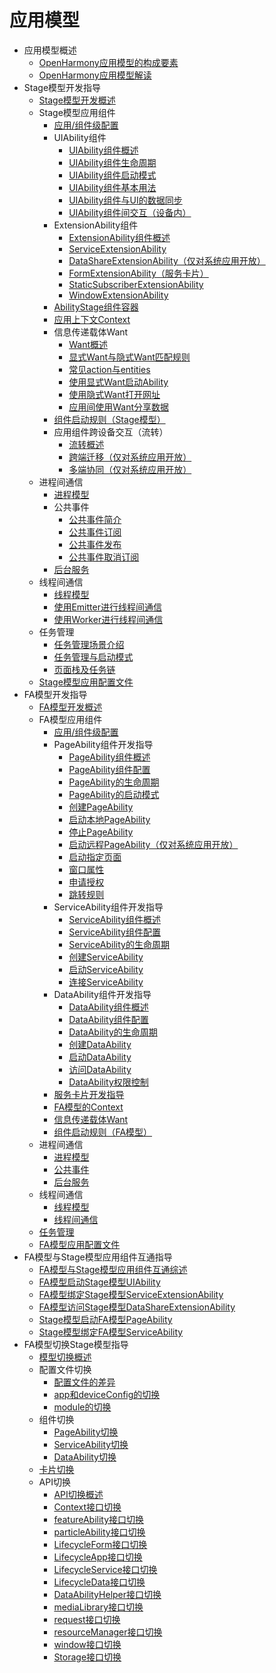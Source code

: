 # 应用模型

- 应用模型概述
  - [OpenHarmony应用模型的构成要素](application-model-composition.md)
  - [OpenHarmony应用模型解读](application-model-description.md)
- Stage模型开发指导
  - [Stage模型开发概述](stage-model-development-overview.md)
  - Stage模型应用组件
    - [应用/组件级配置](application-component-configuration-stage.md)
    - UIAbility组件
      - [UIAbility组件概述](uiability-overview.md)
      - [UIAbility组件生命周期](uiability-lifecycle.md)
      - [UIAbility组件启动模式](uiability-launch-type.md)
      - [UIAbility组件基本用法](uiability-usage.md)
      - [UIAbility组件与UI的数据同步](uiability-data-sync-with-ui.md)
      - [UIAbility组件间交互（设备内）](uiability-intra-device-interaction.md)
    - ExtensionAbility组件
      - [ExtensionAbility组件概述](extensionability-overview.md)
      - [ServiceExtensionAbility](serviceextensionability.md)
      - [DataShareExtensionAbility（仅对系统应用开放）](datashareextensionability.md)
      - [FormExtensionAbility（服务卡片）](widget-development-stage.md)
      - [StaticSubscriberExtensionAbility](static-subscriber-extension-ability.md)
      - [WindowExtensionAbility](windowextensionability.md)
    - [AbilityStage组件容器](abilitystage.md)
    - [应用上下文Context](application-context-stage.md)
    - 信息传递载体Want
      - [Want概述](want-overview.md)
      - [显式Want与隐式Want匹配规则](explicit-implicit-want-mappings.md)
      - [常见action与entities](actions-entities.md)
      - [使用显式Want启动Ability](ability-startup-with-explicit-want.md)
      - [使用隐式Want打开网址](ability-startup-with-implicit-want.md)
      - [应用间使用Want分享数据](data-share-via-want.md)
    - [组件启动规则（Stage模型）](component-startup-rules.md)
    - 应用组件跨设备交互（流转）
      - [流转概述](inter-device-interaction-hop-overview.md)
      - [跨端迁移（仅对系统应用开放）](hop-cross-device-migration.md)
      - [多端协同（仅对系统应用开放）](hop-multi-device-collaboration.md)
  - 进程间通信
    - [进程模型](process-model-stage.md)
    - 公共事件
      - [公共事件简介](common-event-overview.md)
      - [公共事件订阅](common-event-subscription.md)
      - [公共事件发布](common-event-publish.md)
      - [公共事件取消订阅](common-event-unsubscription.md)
    - [后台服务](background-services.md)
  - 线程间通信
    - [线程模型](thread-model-stage.md)
    - [使用Emitter进行线程间通信](itc-with-emitter.md)
    - [使用Worker进行线程间通信](itc-with-worker.md)
  - 任务管理
    - [任务管理场景介绍](mission-management-overview.md)
    - [任务管理与启动模式](mission-management-launch-type.md)
    - [页面栈及任务链](page-mission-stack.md)
  - [Stage模型应用配置文件](config-file-stage.md)
- FA模型开发指导
  - [FA模型开发概述](fa-model-development-overview.md)
  - FA模型应用组件
    - [应用/组件级配置](application-component-configuration-fa.md)
    - PageAbility组件开发指导
      - [PageAbility组件概述](pageability-overview.md)
      - [PageAbility组件配置](pageability-configuration.md)
      - [PageAbility的生命周期](pageability-lifecycle.md)
      - [PageAbility的启动模式](pageability-launch-type.md)
      - [创建PageAbility](create-pageability.md)
      - [启动本地PageAbility](start-local-pageability.md)
      - [停止PageAbility](stop-pageability.md)
      - [启动远程PageAbility（仅对系统应用开放）](start-remote-pageability.md)
      - [启动指定页面](start-page.md)
      - [窗口属性](window-properties.md)
      - [申请授权](request-permissions.md)
      - [跳转规则](redirection-rules.md)
    - ServiceAbility组件开发指导
      - [ServiceAbility组件概述](serviceability-overview.md)
      - [ServiceAbility组件配置](serviceability-configuration.md)
      - [ServiceAbility的生命周期](serviceability-lifecycle.md)
      - [创建ServiceAbility](create-serviceability.md)
      - [启动ServiceAbility](start-serviceability.md)
      - [连接ServiceAbility](connect-serviceability.md)
    - DataAbility组件开发指导
      - [DataAbility组件概述](dataability-overview.md)
      - [DataAbility组件配置](dataability-configuration.md)
      - [DataAbility的生命周期](dataability-lifecycle.md)
      - [创建DataAbility](create-dataability.md)
      - [启动DataAbility](start-dataability.md)
      - [访问DataAbility](access-dataability.md)
      - [DataAbility权限控制](dataability-permission-control.md)
    - [服务卡片开发指导](widget-development-fa.md)
    - [FA模型的Context](application-context-fa.md)
    - [信息传递载体Want](want-fa.md)
    - [组件启动规则（FA模型）](component-startup-rules-fa.md)
  - 进程间通信
    - [进程模型](process-model-fa.md)
    - [公共事件](common-event-fa.md)
    - [后台服务](rpc.md)
  - 线程间通信
    - [线程模型](thread-model-fa.md)
    - [线程间通信](itc-fa-overview.md)
  - [任务管理](mission-management-fa.md)
  - [FA模型应用配置文件](config-file-fa.md)
- FA模型与Stage模型应用组件互通指导
  - [FA模型与Stage模型应用组件互通综述](fa-stage-interaction-overview.md)
  - [FA模型启动Stage模型UIAbility](start-uiability-from-fa.md)
  - [FA模型绑定Stage模型ServiceExtensionAbility](bind-serviceextensionability-from-fa.md)
  - [FA模型访问Stage模型DataShareExtensionAbility](access-datashareextensionability-from-fa.md)
  - [Stage模型启动FA模型PageAbility](start-pageability-from-stage.md)
  - [Stage模型绑定FA模型ServiceAbility](bind-serviceability-from-stage.md)
- FA模型切换Stage模型指导
  - [模型切换概述](model-switch-overview.md)
  - 配置文件切换
    - [配置文件的差异](configuration-file-diff.md)
    - [app和deviceConfig的切换](app-deviceconfig-switch.md)
    - [module的切换](module-switch.md)
  - 组件切换
    - [PageAbility切换](pageability-switch.md)
    - [ServiceAbility切换](serviceability-switch.md)
    - [DataAbility切换](dataability-switch.md)
  - [卡片切换](widget-switch.md)
  - API切换
    - [API切换概述](api-switch-overview.md)
    - [Context接口切换](context-switch.md)
    - [featureAbility接口切换](featureability-switch.md)
    - [particleAbility接口切换](particleability-switch.md)
    - [LifecycleForm接口切换](lifecycleform-switch.md)
    - [LifecycleApp接口切换](lifecycleapp-switch.md)
    - [LifecycleService接口切换](lifecycleservice-switch.md)
    - [LifecycleData接口切换](lifecycledata-switch.md)
    - [DataAbilityHelper接口切换](dataabilityhelper-switch.md)
    - [mediaLibrary接口切换](medialibrary-switch.md)
    - [request接口切换](request-switch.md)
    - [resourceManager接口切换](resourcemanager-switch.md)
    - [window接口切换](window-switch.md)
    - [Storage接口切换](storage-switch.md)
